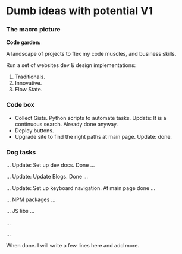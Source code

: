 # Dumb ideas with potential V1

### The macro picture
**Code garden:** 

A landscape of projects to flex my code muscles, and business skills.


Run a set of websites dev & design implementations:

1. Traditionals.
2. Innovative.
3. Flow State.



### Code box

- Collect Gists. Python scripts to automate tasks. Update: It is a continuous search. Already done anyway.
- Deploy buttons.
- Upgrade site to find the right paths at main page. Update: done.


### Dog tasks


...
Update: Set up dev docs. Done
...

...
Update: Update Blogs. Done
...

...
Update: Set up keyboard navigation. At main page done
...

...
NPM packages
...

...
JS libs
...

...

...



When done. I will write a few lines here and add more.